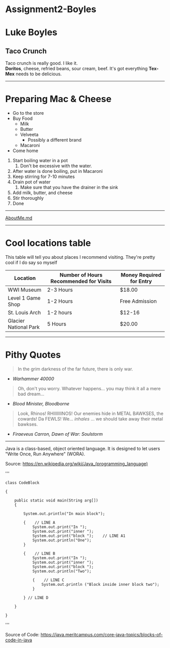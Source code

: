 # Assignment2-Boyles
# Luke Boyles
## Taco Crunch 
Taco crunch is really good. I like it. <br>
**Doritos**, cheese, refried beans, sour cream, beef. 
It's got everything **Tex-Mex** needs to be delicious.


---
# Preparing Mac & Cheese
* Go to the store
* Buy Food
    * Milk
    * Butter
    * Velveeta
        * Possibly a different brand
    * Macaroni
* Come home
1. Start boiling water in a pot
    1. Don't be excessive with the water.
2. After water is done boiling, put in Macaroni
3. Keep stirring for 7-10 minutes
4. Drain pot of water
    1. Make sure that you have the drainer in the sink
5. Add milk, butter, and cheese
6. Stir thoroughly 
7. Done

---

[AboutMe.md](AboutMe.md)

---

# Cool locations table

This table will tell you about places I recommend visiting. They're pretty cool if I do say so myself

|Location|Number of Hours Recommended for Visits|Money Required for Entry|
|---|---|---|
|WWI Museum|2-3 Hours|$18.00|
|Level 1 Game Shop|1-2 Hours|Free Admission|
|St. Louis Arch|1-2 hours|$12-16|
|Glacier National Park|5 Hours|$20.00|

---

# Pithy Quotes

> In the grim darkness of the far future, there is only war.

- *Warhammer 40000*

> Oh, don't you worry. Whatever happens... you may think it all a mere bad dream...

- *Blood Minister, Bloodborne*

> Look, Rhinos! RHIIIIIIINOS! Our enemies hide in METAL BAWKSES, the cowards! Da FEWLS! We... *inhales* ... we should take away their metal bawkses.

- *Firaeveus Carron, Dawn of War: Soulstorm*

---

Java is a class-based, object oriented language. It is designed to let users "Write Once, Run Anywhere" (WORA). 

Source: <https://en.wikipedia.org/wiki/Java_(programming_language)> 

'''

    class CodeBlock

    {

        public static void main(String arg[])
        {

            System.out.println("In main block");
        
            {    // LINE A
                System.out.print("In ");
                System.out.print("inner ");
                System.out.print("block ");    // LINE A1
                System.out.println("One");
            }
        
            {    // LINE B
                System.out.print("In ");
                System.out.print("inner ");
                System.out.print("block ");
                System.out.println("Two");
        
                {    // LINE C
                    System.out.println ("Block inside inner block two");
                }
        
            } // LINE D    
    
        }

    }

'''

Source of Code: <https://java.meritcampus.com/core-java-topics/blocks-of-code-in-java>